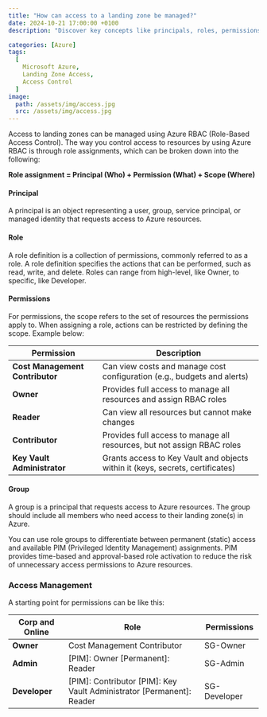 ```yaml
---
title: "How can access to a landing zone be managed?"
date: 2024-10-21 17:00:00 +0100
description: "Discover key concepts like principals, roles, permissions, and scope and the use of Privileged Identity Management."

categories: [Azure]
tags:
  [
    Microsoft Azure,
    Landing Zone Access,
    Access Control
  ]
image:
  path: /assets/img/access.jpg
  src: /assets/img/access.jpg
---
```


Access to landing zones can be managed using Azure RBAC (Role-Based Access Control). The way you control access to resources by using Azure RBAC is through role assignments, which can be broken down into the following:

**Role assignment = Principal (Who) + Permission (What) + Scope (Where)**

#### Principal

A principal is an object representing a user, group, service principal, or managed identity that requests access to Azure resources.

#### Role

A role definition is a collection of permissions, commonly referred to as a role. A role definition specifies the actions that can be performed, such as read, write, and delete. Roles can range from high-level, like Owner, to specific, like Developer.

#### Permissions

For permissions, the scope refers to the set of resources the permissions apply to. When assigning a role, actions can be restricted by defining the scope. Example below:

| **Permission**            | **Description**                                                                                    |
|---------------------------|-------------------------------------------------------------------------------------------------   |
| **Cost Management Contributor** | Can view costs and manage cost configuration (e.g., budgets and alerts)                      |
| **Owner**                  | Provides full access to manage all resources and assign RBAC roles  |
| **Reader**                 | Can view all resources but cannot make changes                                                    |
| **Contributor**            | Provides full access to manage all resources, but not assign RBAC roles  |
| **Key Vault Administrator**| Grants access to Key Vault and objects within it (keys, secrets, certificates)       |

#### Group

A group is a principal that requests access to Azure resources. The group should include all members who need access to their landing zone(s) in Azure.

You can use role groups to differentiate between permanent (static) access and available PIM (Privileged Identity Management) assignments. PIM provides time-based and approval-based role activation to reduce the risk of unnecessary access permissions to Azure resources.

### Access Management

A starting point for permissions can be like this:

| **Corp and Online**         | **Role** | **Permissions** |
|-----------------------------|----------|-----------------|
| **Owner**                   | Cost Management Contributor | SG-Owner |
| **Admin**                   | [PIM]: Owner [Permanent]: Reader | SG-Admin |
| **Developer**               | [PIM]: Contributor [PIM]: Key Vault Administrator [Permanent]: Reader | SG-Developer |